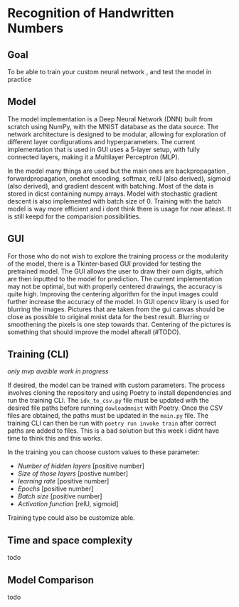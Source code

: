 # Recognition of Handwritten Numbers

##  Goal
To be able to train your custom neural network , and test the model in practice

## Model

The model implementation is a Deep Neural Network (DNN) built from scratch using NumPy, with the MNIST database as the data source. The network architecture is designed to be modular, allowing for exploration of different layer configurations and hyperparameters. The current implementation that is used in GUI uses a 5-layer setup, with fully connected layers, making it a Multilayer Perceptron (MLP). 

In the model many things are used but the main ones are backpropagation , forwardpropagation, onehot encoding, softmax, relU (also derived), sigmoid (also derived), and gradient descent with batching. Most of the data is stored in dicst containing numpy arrays. Model with stochastic gradient descent is also implemented with batch size of 0. Training with the batch model is way more efficient and i dont think there is usage for now atleast. It is still keepd for the comparision possibilities.


## GUI

For those who do not wish to explore the training process or the modularity of the model, there is a Tkinter-based GUI provided for testing the pretrained model. The GUI allows the user to draw their own digits, which are then inputted to the model for prediction. The current implementation may not be optimal, but with properly centered drawings, the accuracy is quite high. Improving the centering algorithm for the input images could further increase the accuracy of the model. In GUI opencv libary is used for blurring the images. Pictures that are taken from the gui canvas should be close as possible to original mnist data for the best result. Blurring or smoothening the pixels is one step towards that. Centering of the pictures is something that should improve the model afterall (#TODO). 

## Training (CLI)
*only mvp avaible work in progress*

If desired, the model can be trained with custom parameters. The process involves cloning the repository and using Poetry to install dependencies and run the training CLI. The `idx_to_csv.py` file must be updated with the desired file paths before running `dowloadmnist` with Poetry. Once the CSV files are obtained, the paths must be updated in the `main.py` file. The training CLI can then be run with `poetry run invoke train` after correct paths are added to files. This is a bad solution but this week i didnt have time to think this and this works. 

In the training you can choose custom values to these parameter:
- *Number of hidden layers* [positive number]
- *Size of those layers* [postive number]
- *learning rate* [positive number]
- *Epochs* [positive number]
- *Batch size* [positive number] 
- *Activation function* [relU, sigmoid]

Training type could also be customize able. 

## Time and space complexity
todo

## Model Comparison 
todo
